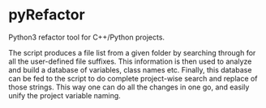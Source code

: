 # pyRefactor

Python3 refactor tool for C++/Python projects.

The script produces a file list from a given folder by searching through for all the user-defined file suffixes. This information is then used to analyze and build a database of variables, class names etc. Finally, this database can be fed to the script to do complete project-wise search and replace of those strings. This way one can do all the changes in one go, and easily unify the project variable naming.


